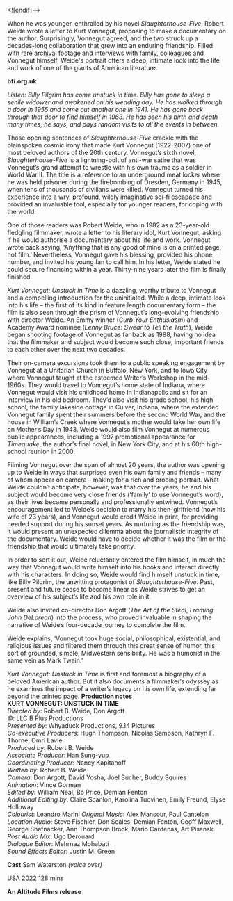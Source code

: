 
<![endif]-->

When he was younger, enthralled by his novel _Slaughterhouse-Five_, Robert Weide wrote a letter to Kurt Vonnegut, proposing to make a documentary on the author. Surprisingly, Vonnegut agreed, and the two struck up a decades-long collaboration that grew into an enduring friendship. Filled with rare archival footage and interviews with family, colleagues and Vonnegut himself, Weide's portrait offers a deep, intimate look into the life and work of one of the giants of American literature.

**bfi.org.uk**

_Listen: Billy Pilgrim has come unstuck in time. Billy has gone to_ _sleep a senile widower and awakened on his wedding day. He_ _has walked through a door in 1955 and come out another one in 1941._ _He has gone back through that door to find himself in 1963._ _He has seen his birth and death many times, he says, and pays random visits to all the events in between._

Those opening sentences of _Slaughterhouse-Five_ crackle with the plainspoken cosmic irony that made Kurt Vonnegut (1922-2007) one of most beloved authors of the 20th century. Vonnegut’s sixth novel, _Slaughterhouse-Five_ is a lightning-bolt of anti-war satire that was Vonnegut’s grand attempt to wrestle with his own trauma as a soldier in World War II. The title is a reference to an underground meat locker where he was held prisoner during the firebombing of Dresden, Germany in 1945, when tens of thousands of civilians were killed. Vonnegut turned his experience into a wry, profound, wildly imaginative sci-fi escapade and provided an invaluable tool, especially for younger readers, for coping with the world.

One of those readers was Robert Weide, who in 1982 as a 23-year-old fledgling filmmaker, wrote a letter to his literary idol, Kurt Vonnegut, asking if he would authorise a documentary about his life and work. Vonnegut wrote back saying, ‘Anything that is any good of mine is on a printed page, not film.’ Nevertheless, Vonnegut gave his blessing, provided his phone number, and invited his young fan to call him. In his letter, Weide stated he could secure financing within a year. Thirty-nine years later the film is finally finished.

_Kurt Vonnegut: Unstuck in_ _Time_ is a dazzling, worthy tribute to Vonnegut and a compelling introduction for the uninitiated. While a deep, intimate look into his life – the first of its kind in feature length documentary form – the film is also seen through the prism of Vonnegut’s long-evolving friendship with director Weide. An Emmy winner (_Curb Your Enthusiasm_) and Academy Award nominee (_Lenny Bruce: Swear to Tell the Truth_), Weide began shooting footage of Vonnegut as far back as 1988, having no idea that the filmmaker and subject would become such close, important friends to each other over the next two decades.

Their on-camera excursions took them to a public speaking engagement by Vonnegut at a Unitarian Church in Buffalo, New York, and to Iowa City where Vonnegut taught at the esteemed Writer’s Workshop in the mid-1960s. They would travel to Vonnegut’s home state of Indiana, where Vonnegut would visit his childhood home in Indianapolis and sit for an interview in his old bedroom. They’d also visit his grade school, his high school, the family lakeside cottage in Culver, Indiana, where the extended Vonnegut family spent their summers before the second World War, and the house in William’s Creek where Vonnegut’s mother would take her own life on Mother’s Day in 1943. Weide would also film Vonnegut at numerous public appearances, including a 1997 promotional appearance for _Timequake_, the author’s final novel, in New York City, and at his 60th high-school reunion in 2000.

Filming Vonnegut over the span of almost 20 years, the author was opening up to Weide in ways that surprised even his own family and friends – many of whom appear on camera ­– making for a rich and probing portrait. What Weide couldn’t anticipate, however, was that over the years, he and his subject would become very close friends (‘family’ to use Vonnegut’s word), as their lives became personally and professionally entwined. Vonnegut’s encouragement led to Weide’s decision to marry his then-girlfriend (now his wife of 23 years), and Vonnegut would credit Weide in print, for providing needed support during his sunset years. As nurturing as the friendship was, it would present an unexpected dilemma about the journalistic integrity of the documentary. Weide would have to decide whether it was the film or the friendship that would ultimately take priority.

In order to sort it out, Weide reluctantly entered the film himself, in much the way that Vonnegut would write himself into his books and interact directly with his characters. In doing so, Weide would find himself unstuck in time, like Billy Pilgrim, the unwitting protagonist of _Slaughterhouse-Five_. Past, present and future cease to become linear as Weide strives to get an overview of his subject’s life and his own role in it.

Weide also invited co-director Don Argott (_The Art of the Steal_, _Framing John DeLorean_) into the process, who proved invaluable in shaping the narrative of Weide’s four-decade journey to complete the film.

Weide explains, ‘Vonnegut took huge social, philosophical, existential, and religious issues and filtered them through this great sense of humor, this sort of grounded, simple, Midwestern sensibility. He was a humorist in the same vein as Mark Twain.’

_Kurt Vonnegut: Unstuck in Time_ is first and foremost a biography of a beloved American author. But it also documents a filmmaker’s odyssey as he examines the impact of a writer’s legacy on his own life, extending far beyond the printed page.
**Production notes**
<br>
**KURT VONNEGUT: UNSTUCK IN TIME**  
_Directed by_: Robert B. Weide, Don Argott  
_©_: LLC B Plus Productions  
_Presented by_: Whyaduck Productions, 9.14 Pictures  
_Co-executive Producers_: Hugh Thompson, Nicolas Sampson, Kathryn F. Thorne, Omri Lavie  
_Produced by_: Robert B. Weide  
_Associate Producer_: Han Sung-yup  
_Coordinating Producer_: Nancy Kapitanoff  
_Written by_: Robert B. Weide  
_Camera_: Don Argott, David Yosha, Joel Sucher, Buddy Squires  
_Animation_: Vince Gorman  
_Edited by_: William Neal, Bo Price, Demian Fenton  
_Additional Editing by_: Claire Scanlon, Karolina Tuovinen, Emily Freund, Elyse Holloway  
_Colourist_: Leandro Marini
_Original Music_: Alex Mansour, Paul Cantelon
_Location Audio_: Steve Fischler, Don Scales, Demian Fenton, Geoff Maxwell, George Shafnacker, Ann Thompson Brock, Mario Cardenas, Art Pisanski  
_Post Audio Mix_: Ugo Derouard  
_Dialogue Editor_: Mehrnaz Mohabati  
_Sound Effects Editor_: Justin M. Green

**Cast**
Sam Waterston _(voice over)_

USA 2022
128 mins

**An Altitude Films release**
<!--stackedit_data:
eyJoaXN0b3J5IjpbLTE1OTEyODUyODhdfQ==
-->